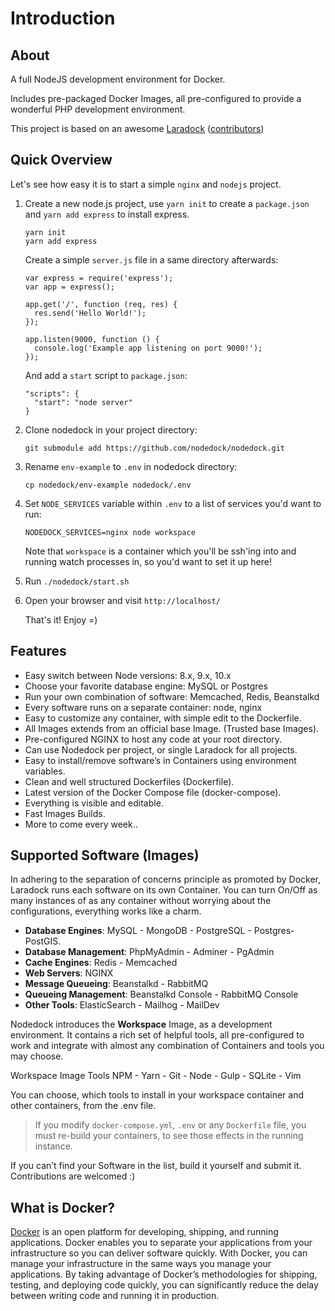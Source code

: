# Introduction

## About

A full NodeJS development environment for Docker.

Includes pre-packaged Docker Images, all pre-configured to provide a wonderful PHP development environment.

This project is based on an awesome [Laradock](https://github.com/laradock/laradock) ([contributors](https://github.com/laradock/laradock/graphs/contributors))

## Quick Overview

Let's see how easy it is to start a simple `nginx` and `nodejs` project.

1. Create a new node.js project, use `yarn init` to create a `package.json` and `yarn add express` to install express.

    ```
    yarn init
    yarn add express
    ```

    Create a simple `server.js` file in a same directory afterwards:

    ```
    var express = require('express');
    var app = express();

    app.get('/', function (req, res) {
      res.send('Hello World!');
    });

    app.listen(9000, function () {
      console.log('Example app listening on port 9000!');
    });
    ```

    And add a `start` script to `package.json`:

    ```
    "scripts": {
      "start": "node server"
    }
    ```

2. Clone nodedock in your project directory:

    ```
    git submodule add https://github.com/nodedock/nodedock.git
    ```

3. Rename `env-example` to `.env` in nodedock directory:

    ```
    cp nodedock/env-example nodedock/.env
    ```

4. Set `NODE_SERVICES` variable within `.env` to a list of services you'd want to run:

    ```
    NODEDOCK_SERVICES=nginx node workspace
    ```

    Note that `workspace` is a container which you'll be ssh'ing into and running watch processes in, so you'd want to set it up here!

5. Run `./nodedock/start.sh`

6. Open your browser and visit `http://localhost/`

    That's it! Enjoy =)

## Features

* Easy switch between Node versions: 8.x, 9.x, 10.x
* Choose your favorite database engine: MySQL or Postgres
* Run your own combination of software: Memcached, Redis, Beanstalkd
* Every software runs on a separate container: node, nginx
* Easy to customize any container, with simple edit to the Dockerfile.
* All Images extends from an official base Image. (Trusted base Images).
* Pre-configured NGINX to host any code at your root directory.
* Can use Nodedock per project, or single Laradock for all projects.
* Easy to install/remove software’s in Containers using environment variables.
* Clean and well structured Dockerfiles (Dockerfile).
* Latest version of the Docker Compose file (docker-compose).
* Everything is visible and editable.
* Fast Images Builds.
* More to come every week..

## Supported Software (Images)

In adhering to the separation of concerns principle as promoted by Docker, Laradock runs each software on its own Container. You can turn On/Off as many instances of as any container without worrying about the configurations, everything works like a charm.

* **Database Engines**: MySQL - MongoDB - PostgreSQL - Postgres-PostGIS.
* **Database Management**: PhpMyAdmin - Adminer - PgAdmin
* **Cache Engines**: Redis - Memcached
* **Web Servers**: NGINX
* **Message Queueing**: Beanstalkd - RabbitMQ
* **Queueing Management**: Beanstalkd Console - RabbitMQ Console
* **Other Tools**: ElasticSearch - Mailhog - MailDev

Nodedock introduces the **Workspace** Image, as a development environment. It contains a rich set of helpful tools, all pre-configured to work and integrate with almost any combination of Containers and tools you may choose.

Workspace Image Tools NPM - Yarn - Git - Node - Gulp - SQLite - Vim

You can choose, which tools to install in your workspace container and other containers, from the .env file.

> If you modify `docker-compose.yml`, `.env` or any `Dockerfile` file, you must re-build your containers, to see those effects in the running instance.

If you can’t find your Software in the list, build it yourself and submit it. Contributions are welcomed :)

## What is Docker?

[Docker](https://www.docker.com/) is an open platform for developing, shipping, and running applications. Docker enables you to separate your applications from your infrastructure so you can deliver software quickly. With Docker, you can manage your infrastructure in the same ways you manage your applications. By taking advantage of Docker’s methodologies for shipping, testing, and deploying code quickly, you can significantly reduce the delay between writing code and running it in production.




